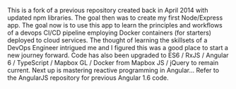 This is a fork of a previous repository created back in April 2014 with updated npm libraries. The goal then was to create my first Node/Express app. The goal now is to use this app to learn the principles and workflows of a devops CI/CD pipeline employing Docker containers (for starters) deployed to cloud services. The thought of learning the skillsets of a DevOps Engineer intrigued me and I figured this was a good place to start a new journey forward. Code has also been upgraded to ES6 / RxJS / Angular 6 / TypeScript / Mapbox GL / Docker from Mapbox JS / jQuery to remain current. Next up is mastering reactive programming in Angular... Refer to the AngularJS repository for previous Angular 1.6 code.
